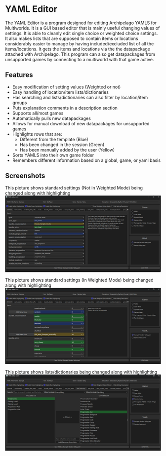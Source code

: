 
# YAML Editor

The YAML Editor is a program designed for editing Archipelago YAMLS for Multiworlds. It is a GUI based editor that is mainly useful changing values of settings. It is able to cleanly edit single choice or weighted choice settings. It also makes lists that are supposed to contain items or locations considerably easier to manage by having included/excluded list of all the items/locations. It gets the items and locations via the the datapackage attached with Archipelago. This program can also get datapackages from unsupported games by connecting to a multiworld with that game active.


## Features

- Easy modification of setting values (Weighted or not)
- Easy handling of location/item lists/dictionaries
- Has searching and lists/dictionaries can also filter by location/item groups
- Puts explanation comments in a description section
- Supports all/most games
- Automatically pulls new datapackages
- Allows for manual download of new datapackages for unsupported games
- Highlights rows that are: 
    - Different from the template (Blue)
    - Has been changed in the session (Green)
    - Has been manually added by the user (Yellow)
- Sorts YAMLS into their own game folder
- Remembers different information based on a global, game, or yaml basis


## Screenshots

This picture shows standard settings (Not in Weighted Mode) being changed along with highlighting
![Settings-Highlighting](https://github.com/RayStormThunder/yaml_editor/blob/main/Screenshots/Settings-Highlighting.png)

This picture shows standard settings (In Weighted Mode) being changed along with highlighting
![Weighted-Highlighting](https://github.com/RayStormThunder/yaml_editor/blob/main/Screenshots/Weighted-Highlighting.png)

This picture shows lists/dictionaries being changed along with highlighting
![List-Highlighting](https://github.com/RayStormThunder/yaml_editor/blob/main/Screenshots/List-Highlighting.png)

